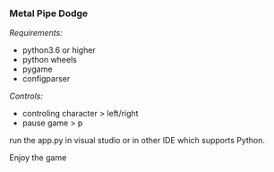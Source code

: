 ### Metal Pipe Dodge

*Requirements:*
- python3.6 or higher
- python wheels
- pygame
- configparser

*Controls:*
- controling character > left/right
- pause game > p

run the app.py in  visual studio or in other IDE which supports Python.

Enjoy the game
